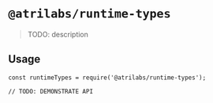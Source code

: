 # `@atrilabs/runtime-types`

> TODO: description

## Usage

```
const runtimeTypes = require('@atrilabs/runtime-types');

// TODO: DEMONSTRATE API
```
